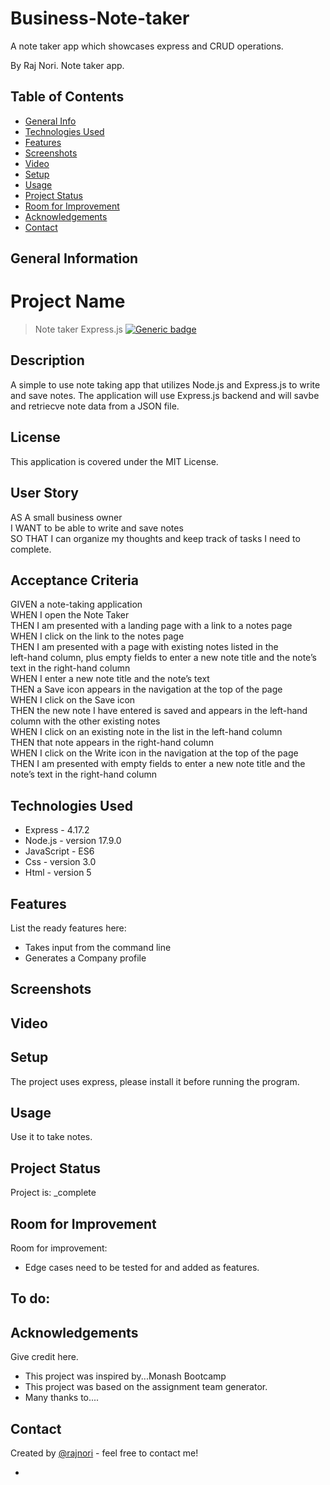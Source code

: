 # Business-Note-taker
A note taker app which showcases express and CRUD operations.

By Raj Nori. Note taker app.





## Table of Contents
* [General Info](#general-information)
* [Technologies Used](#technologies-used)
* [Features](#features)
* [Screenshots](#screenshots)
* [Video](#Video-walkthrough)
* [Setup](#setup)
* [Usage](#usage)
* [Project Status](#project-status)
* [Room for Improvement](#room-for-improvement)
* [Acknowledgements](#acknowledgements)
* [Contact](#contact)



## General Information
# Project Name

> Note taker Express.js
[![Generic badge](https://img.shields.io/badge/License-MIT-yellowgreen.svg)](https://shields.io/)

## Description
A simple to use note taking app that utilizes Node.js and Express.js to write and save notes. The application will use Express.js backend and will savbe and retriecve note data from a JSON file.

## License
This application is covered under the MIT License.

## User Story
AS A small business owner<br />
I WANT to be able to write and save notes<br />
SO THAT I can organize my thoughts and keep track of tasks I need to complete.

## Acceptance Criteria
GIVEN a note-taking application<br />
WHEN I open the Note Taker<br />
THEN I am presented with a landing page with a link to a notes page<br />
WHEN I click on the link to the notes page<br />
THEN I am presented with a page with existing notes listed in the <br />left-hand column, plus empty fields to enter a new note title and the note’s text in the right-hand column<br />
WHEN I enter a new note title and the note’s text<br />
THEN a Save icon appears in the navigation at the top of the page<br />
WHEN I click on the Save icon<br />
THEN the new note I have entered is saved and appears in the left-hand column with the other existing notes<br />
WHEN I click on an existing note in the list in the left-hand column<br />
THEN that note appears in the right-hand column<br />
WHEN I click on the Write icon in the navigation at the top of the page<br />
THEN I am presented with empty fields to enter a new note title and the note’s text in the right-hand column


## Technologies Used
- Express - 4.17.2
- Node.js - version 17.9.0
- JavaScript - ES6
- Css - version 3.0
- Html - version 5


## Features
List the ready features here:
- Takes input from the command line
- Generates a Company profile



## Screenshots


## Video

## Setup
The project uses express, please install it before running the program.


## Usage
Use it to take notes.


## Project Status
Project is: _complete

## Room for Improvement

Room for improvement:
- Edge cases need to be tested for and added as features.

To do:
- 


## Acknowledgements
Give credit here.
- This project was inspired by...Monash Bootcamp
- This project was based on the assignment team generator.
- Many thanks to....



## Contact
Created by [@rajnori](https://rajnori.github.io/Portfolio-project/) - feel free to contact me!





- 
